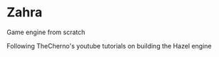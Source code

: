 # Zahra
Game engine from scratch

Following TheCherno's youtube tutorials on building the Hazel engine
